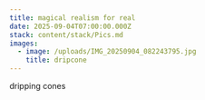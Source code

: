 ```yaml
---
title: magical realism for real
date: 2025-09-04T07:00:00.000Z
stack: content/stack/Pics.md
images:
  - image: /uploads/IMG_20250904_082243795.jpg
    title: dripcone
---
```


dripping cones
